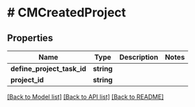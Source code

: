 # # CMCreatedProject

## Properties

Name | Type | Description | Notes
------------ | ------------- | ------------- | -------------
**define_project_task_id** | **string** |  |
**project_id** | **string** |  |

[[Back to Model list]](../../README.md#models) [[Back to API list]](../../README.md#endpoints) [[Back to README]](../../README.md)
